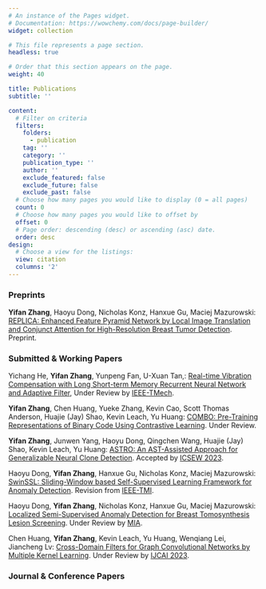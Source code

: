 ```yaml
---
# An instance of the Pages widget.
# Documentation: https://wowchemy.com/docs/page-builder/
widget: collection

# This file represents a page section.
headless: true

# Order that this section appears on the page.
weight: 40

title: Publications
subtitle: ''

content:
  # Filter on criteria
  filters:
    folders:
      - publication
    tag: ''
    category: ''
    publication_type: ''
    author: ''
    exclude_featured: false
    exclude_future: false
    exclude_past: false
  # Choose how many pages you would like to display (0 = all pages)
  count: 0
  # Choose how many pages you would like to offset by
  offset: 0
  # Page order: descending (desc) or ascending (asc) date.
  order: desc
design:
  # Choose a view for the listings:
  view: citation
  columns: '2'
---
```


### Preprints

**Yifan Zhang**, Haoyu Dong, Nicholas Konz, Hanxue Gu, Maciej Mazurowski: [REPLICA: Enhanced Feature Pyramid Network by Local Image Translation and Conjunct Attention for High-Resolution Breast Tumor Detection](https://arxiv.org/abs/2111.11546v1). Preprint.

### Submitted & Working Papers

Yichang He, **Yifan Zhang**, Yunpeng Fan, U-Xuan Tan,: [Real-time Vibration Compensation with Long Short-term Memory Recurrent Neural Network and Adaptive Filter](), Under Review by [IEEE-TMech](https://ieeexplore.ieee.org/xpl/RecentIssue.jsp?punumber=3516).

**Yifan Zhang**, Chen Huang, Yueke Zhang, Kevin Cao, Scott Thomas Anderson, Huajie (Jay) Shao, Kevin Leach, Yu Huang: [COMBO: Pre-Training Representations of Binary Code Using Contrastive Learning](https://arxiv.org/abs/2210.05102). Under Review.

**Yifan Zhang**, Junwen Yang, Haoyu Dong, Qingchen Wang, Huajie (Jay) Shao, Kevin Leach, Yu Huang: [ASTRO: An AST-Assisted Approach for Generalizable Neural Clone Detection](https://arxiv.org/abs/2208.08067). Accepted by [ICSEW 2023](https://intense23.github.io/).

Haoyu Dong, **Yifan Zhang**, Hanxue Gu, Nicholas Konz, Maciej Mazurowski: [SwinSSL: Sliding-Window based Self-Supervised Learning Framework for Anomaly Detection](). Revision from [IEEE-TMI](https://ieeexplore.ieee.org/xpl/RecentIssue.jsp?punumber=42).

Haoyu Dong, **Yifan Zhang**, Nicholas Konz, Hanxue Gu, Maciej Mazurowski: [Localized Semi-Supervised Anomaly Detection for Breast Tomosynthesis Lesion Screening](). Under Review by [MIA](https://www.sciencedirect.com/journal/medical-image-analysis).

Chen Huang, **Yifan Zhang**, Kevin Leach, Yu Huang, Wenqiang Lei, Jiancheng Lv: [Cross-Domain Filters for Graph Convolutional Networks by Multiple Kernel Learning](). Under Review by [IJCAI 2023](https://ijcai-23.org/).

### Journal & Conference Papers

<!-- {{% callout note %}}
Quickly discover relevant content by [filtering publications](./publication/).
{{% /callout %}} -->
